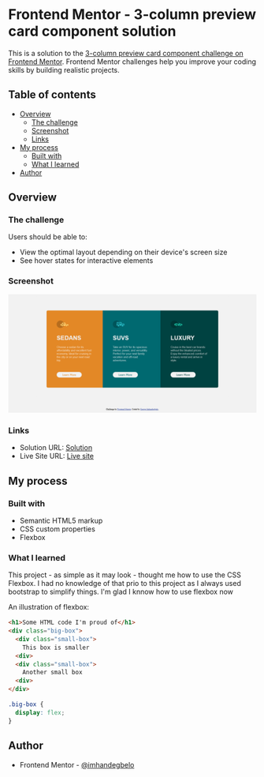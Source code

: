 # Frontend Mentor - 3-column preview card component solution

This is a solution to the [3-column preview card component challenge on Frontend Mentor](https://www.frontendmentor.io/challenges/3column-preview-card-component-pH92eAR2-). Frontend Mentor challenges help you improve your coding skills by building realistic projects. 

## Table of contents

- [Overview](#overview)
  - [The challenge](#the-challenge)
  - [Screenshot](#screenshot)
  - [Links](#links)
- [My process](#my-process)
  - [Built with](#built-with)
  - [What I learned](#what-i-learned)
- [Author](#author)



## Overview

### The challenge

Users should be able to:

- View the optimal layout depending on their device's screen size
- See hover states for interactive elements

### Screenshot

![](./screenshot.png)

### Links

- Solution URL: [Solution](https://my-solution-url.com)
- Live Site URL: [Live site](https://imhandegbelo.github.io/3-column-preview-card-component-main/)

## My process

### Built with

- Semantic HTML5 markup
- CSS custom properties
- Flexbox

### What I learned

This project - as simple as it may look - thought me how to use the CSS Flexbox. I had no knowledge of that prio to this project as I always used bootstrap to simplify things. I'm glad I knnow how to use flexbox now

An illustration of flexbox:

```html
<h1>Some HTML code I'm proud of</h1>
<div class="big-box">
  <div class="small-box">
    This box is smaller
  <div>
  <div class="small-box">
    Another small box
  <div>
</div>
```
```css
.big-box {
  display: flex;
}
```

## Author

- Frontend Mentor - [@imhandegbelo](https://www.frontendmentor.io/profile/imhandegbelo)
